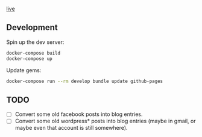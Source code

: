 [live](https://golubitsky.github.io/blog/)

## Development

Spin up the dev server:

```sh
docker-compose build
docker-compose up
```

Update gems:

```sh
docker-compose run --rm develop bundle update github-pages
```

## TODO

- [ ] Convert some old facebook posts into blog entries.
- [ ] Convert some old wordpress\* posts into blog entries (maybe in gmail, or maybe even that account is still somewhere).
